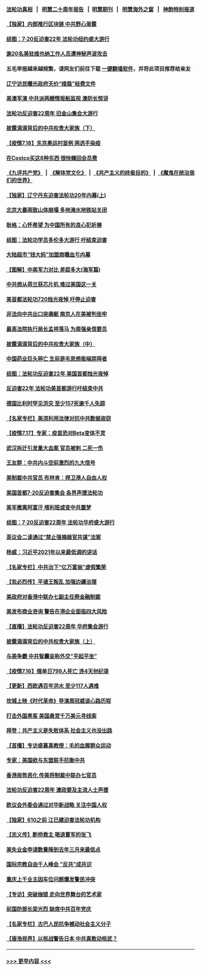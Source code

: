 #### [法轮功真相](https://github.com/gfw-breaker/truth/blob/master/README.md?t=0) &nbsp;&nbsp;|&nbsp;&nbsp; [明慧二十周年报告](https://github.com/gfw-breaker/mh-reports/blob/master/README.md?t=0) &nbsp;&nbsp;|&nbsp;&nbsp;[明慧期刊](https://github.com/gfw-breaker/mh-qikan) &nbsp;&nbsp;|&nbsp;&nbsp; [明慧海外之窗](https://github.com/gfw-breaker/mh-news/blob/master/README.md?t=0) &nbsp;&nbsp;|&nbsp;&nbsp; [神韵特别报道](https://github.com/gfw-breaker/mh-news/blob/master/shenyun.md?t=0)
#### [【独家】内部推行区块链 中共野心渐露](../pages/nf4514/n13094145.md?t=07190801) 
#### [组图：7·20反迫害22年 法轮功纽约盛大游行](../pages/nf4514/n13097490.md?t=07190801) 
#### [逾20名美驻维也纳工作人员遭神秘声波攻击](../pages/nf4514/n13097477.md?t=07190801) 
#### 五毛举报越来越频繁，请网友们前往下载 [一键翻墙软件](https://github.com/gfw-breaker/ssr-accounts)，并将此项目推荐给亲友
#### [辽宁访民曝光政府天价“维稳”经费文件](../pages/nf4514/n13097268.md?t=07190801) 
#### [美澳军演 中共派两艘情报船监视 澳防长惊讶](../pages/nf4514/n13097237.md?t=07190801) 
#### [法轮功反迫害22周年 旧金山集会大游行](../pages/nf4514/n13096773.md?t=07190801) 
#### [披露滴滴背后的中共权贵大家族（下）](../pages/nf4514/n13094113.md?t=07190801) 
#### [【疫情7.18】东京奥运村首例 两选手染疫](../pages/nf4514/n13096752.md?t=07190801) 
#### [在Costco买这8种东西 很快赚回会员费](../pages/nf4514/n13089640.md?t=07190801) 
#### [《九评共产党》](https://github.com/begood0513/9ping.md/blob/master/README.md) &nbsp;|&nbsp; [《解体党文化》](../../../../jtdwh.md/blob/master/README.md)  &nbsp;|&nbsp; [《共产主义的终极目的》](../../../../gczydzjmd.md/blob/master/README.md) &nbsp;|&nbsp; [《魔鬼在统治我们的世界》](../../../../mgztzwmdsj.md/blob/master/README.md) 
#### [【独家】辽宁丹东迫害法轮功20年内幕(上)](../pages/nf4514/n13089103.md?t=07190801) 
#### [北京大暴雨致山体崩塌 多地淹水地铁站关闭](../pages/nf4514/n13096568.md?t=07190801) 
#### [耿格：心怀希望 为中国所有的良心犯祈祷](../pages/nf4514/n13096417.md?t=07190801) 
#### [组图：法轮功学员多伦多大游行 吁结束迫害](../pages/nf4514/n13096311.md?t=07190801) 
#### [大陆超市“钱大妈”加盟商曝血亏内幕](../pages/nf4514/n13096080.md?t=07190801) 
#### [【图解】中美军力对比 差距多大(海军篇)](../pages/nf4514/n13091904.md?t=07190801) 
#### [中共想从荷兰获芯片机 难过美国这一关](../pages/nf4514/n13095864.md?t=07190801) 
#### [美首都法轮功720烛光夜悼 吁停止迫害](../pages/nf4514/n13095574.md?t=07190801) 
#### [非法向中共出口突袭艇 南京人在美被判坐牢](../pages/nf4514/n13095544.md?t=07190801) 
#### [最高法院执行局长孟祥落马 为周强亲信要员](../pages/nf4514/n13095758.md?t=07190801) 
#### [披露滴滴背后的中共权贵大家族（中）](../pages/nf4514/n13094096.md?t=07190801) 
#### [中国药业巨头猝亡 生前是毛思想极端崇拜者](../pages/nf4514/n13095676.md?t=07190801) 
#### [组图：法轮功反迫害22年 美国首都烛光夜悼](../pages/nf4514/n13094603.md?t=07190801) 
#### [反迫害22年 法轮功美首都游行吁结束中共](../pages/nf4514/n13094283.md?t=07190801) 
#### [德国比利时罕见洪灾 至少157死逾千人失踪](../pages/nf4514/n13095530.md?t=07190801) 
#### [【名家专栏】美须利用法律对抗中共数据盗窃](../pages/nf4514/n13090954.md?t=07190801) 
#### [【疫情7.17】专家：疫苗恐对Beta变体不灵](../pages/nf4514/n13095336.md?t=07190801) 
#### [武汉拆迁引发重大血案 官员被刺 二死一伤](../pages/nf4514/n13094713.md?t=07190801) 
#### [王友群：中共内斗空前激烈的九大信号](../pages/nf4514/n13094266.md?t=07190801) 
#### [美制裁中共官员 布林肯：捍卫港人自由人权](../pages/nf4514/n13094295.md?t=07190801) 
#### [美国首都7·20反迫害集会 各界声援法轮功](../pages/nf4514/n13093900.md?t=07190801) 
#### [美军撤离阿富汗 塔利班或变中共噩梦](../pages/nf4514/n13094370.md?t=07190801) 
#### [组图：7·20反迫害22周年 法轮功华府盛大游行](../pages/nf4514/n13094319.md?t=07190801) 
#### [英议会二读通过“禁止强摘器官共谋”法案](../pages/nf4514/n13094147.md?t=07190801) 
#### [杨威：习近平2021年以来最低调的讲话](../pages/nf4514/n13094137.md?t=07190801) 
#### [【名家专栏】中共治下“亿万富翁”虚假繁荣](../pages/nf4514/n13090860.md?t=07190801) 
#### [【忽必烈传】平诸王叛乱 加强边疆治理](../pages/nf4514/n13071964.md?t=07190801) 
#### [美政府对香港中联办七副主任祭金融制裁](../pages/nf4514/n13093952.md?t=07190801) 
#### [美发布商业咨询 警告在港企业面临四大风险](../pages/nf4514/n13093863.md?t=07190801) 
#### [【直播】法轮功反迫害22周年 华府集会游行](../pages/nf4514/n13086810.md?t=07190801) 
#### [披露滴滴背后的中共权贵大家族（上）](../pages/nf4514/n13093989.md?t=07190801) 
#### [与美争霸 中共智囊妄称外交“平起平坐”](../pages/nf4514/n13087656.md?t=07190801) 
#### [【疫情7.16】俄单日799人死亡 连4天创纪录](../pages/nf4514/n13093112.md?t=07190801) 
#### [【更新】西欧遇百年洪水 至少117人遇难](../pages/nf4514/n13090843.md?t=07190801) 
#### [坎城上映《时代革命》导演周冠威谈心路历程](../pages/nf4514/n13092410.md?t=07190801) 
#### [打击外国黑客 美国悬赏千万美元寻线索](../pages/nf4514/n13092759.md?t=07190801) 
#### [拜登：共产主义是失败体系 社会主义也没出路](../pages/nf4514/n13092437.md?t=07190801) 
#### [【首播】专访盛慕真教授：毛的血腥群众运动](../pages/nf4514/n13091782.md?t=07190801) 
#### [专家：美国欲与东盟联手抗衡中共](../pages/nf4514/n13091986.md?t=07190801) 
#### [香港局势恶化 传美将制裁中联办七官员](../pages/nf4514/n13092036.md?t=07190801) 
#### [法轮功反迫害22周年 澳政要及主流人士声援](../pages/nf4514/n13090065.md?t=07190801) 
#### [欧议会外委会通过对华新战略 关注中国人权](../pages/nf4514/n13091868.md?t=07190801) 
#### [【独家】610之前 江已建迫害法轮功机构](../pages/nf4514/n13072624.md?t=07190801) 
#### [【忠义传】断桥救主 喝退曹军的张飞](../pages/nf4514/n13077166.md?t=07190801) 
#### [美失业金申请数量降到去年三月来最低点](../pages/nf4514/n13091955.md?t=07190801) 
#### [国际宗教自由千人峰会 “反共”成共识](../pages/nf4514/n13091403.md?t=07190801) 
#### [重庆上千业主因车位问题爆发警民冲突](../pages/nf4514/n13091682.md?t=07190801) 
#### [【专访】突破枷锁 走向世界舞台的艺术家](../pages/nf4514/n13089031.md?t=07190801) 
#### [前国防部长梁光烈 缺席中共百年党庆](../pages/nf4514/n13091551.md?t=07190801) 
#### [【名家专栏】古巴人民抗争撼动社会主义分子](../pages/nf4514/n13091074.md?t=07190801) 
#### [【唐浩视界】以核战警告日本 中共真敢动核武？](../pages/nf4514/n13090771.md?t=07190801) 

----
#### [ >>> 更早内容 <<< ](../indexes/nf4514-earlier.md)
